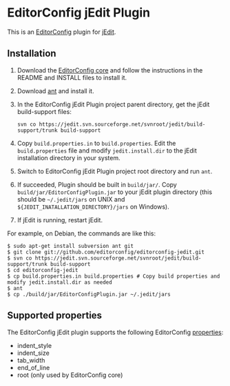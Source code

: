 # EditorConfig jEdit Plugin

This is an [EditorConfig][] plugin for [jEdit][].

## Installation

1.  Download the [EditorConfig core][] and follow the instructions in the README
and INSTALL files to install it.

2.  Download [ant][] and install it.

3.  In the EditorConfig jEdit Plugin project parent directory, get the jEdit
    build-support files:

        svn co https://jedit.svn.sourceforge.net/svnroot/jedit/build-support/trunk build-support

4.  Copy `build.properties.in` to `build.properties`. Edit the
    `build.properties` file and modify `jedit.install.dir` to the jEdit
    installation directory in your system.

5.  Switch to EditorConfig jEdit Plugin project root directory and run `ant`.

6.  If succeeded, Plugin should be built in `build/jar/`. Copy
    `build/jar/EditorConfigPlugin.jar` to your jEdit plugin directory (this
    should be `~/.jedit/jars` on UNIX and
    `${JEDIT_INATALLATION_DIRECTORY}/jars` on Windows).

7.  If jEdit is running, restart jEdit.

For example, on Debian, the commands are like this:

```Shell
$ sudo apt-get install subversion ant git
$ git clone git://github.com/editorconfig/editorconfig-jedit.git
$ svn co https://jedit.svn.sourceforge.net/svnroot/jedit/build-support/trunk build-support
$ cd editorconfig-jedit
$ cp build.properties.in build.properties # Copy build properties and modify jedit.install.dir as needed
$ ant
$ cp ./build/jar/EditorConfigPlugin.jar ~/.jedit/jars
```

## Supported properties

The EditorConfig jEdit plugin supports the following EditorConfig [properties][]:

* indent_style
* indent_size
* tab_width
* end_of_line
* root (only used by EditorConfig core)


[ant]: http://ant.apache.org
[EditorConfig]: http://editorconfig.org
[EditorConfig core]: https://github.com/editorconfig/editorconfig
[jEdit]: http://www.jedit.org
[properties]: http://editorconfig.org/#supported-properties
